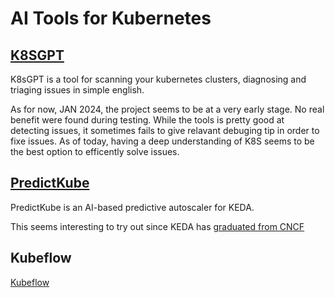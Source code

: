 # AI Tools for Kubernetes


## [K8SGPT](https://k8sgpt.ai/)
K8sGPT is a tool for scanning your kubernetes clusters, diagnosing and triaging issues in simple english.

As for now, JAN 2024, the project seems to be at a very early stage. No real benefit were found during testing. While the tools is pretty good at detecting issues, it sometimes fails to give relavant debuging tip in order to fixe issues. As of today, having a deep understanding of K8S seems to be the best option to efficently solve issues. 
## [PredictKube](https://keda.sh/docs/2.12/scalers/predictkube/)
PredictKube is an AI-based predictive autoscaler for KEDA.

This seems interesting to try out since KEDA has [graduated from CNCF](https://www.cncf.io/announcements/2023/08/22/cloud-native-computing-foundation-announces-graduation-of-kubernetes-autoscaler-keda/)


## Kubeflow
[Kubeflow](https://www.kubeflow.org/)
